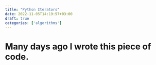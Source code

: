 ```yaml
---
title: "Python Iterators"
date: 2022-11-05T14:19:57+03:00
draft: true
categories: ['algorithms']
---
```


# Many days ago I wrote this piece of code.